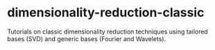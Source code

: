 # dimensionality-reduction-classic
Tutorials on classic dimensionality reduction techniques using tailored bases (SVD) and generic bases (Fourier and Wavelets).
